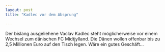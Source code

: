 ```yaml
---
layout: post
title: "Kadlec vor dem Absprung"

---
```


Der bislang ausgeliehene Vaclav Kadlec steht möglicherweise vor einem Wechsel zum dänischen FC Midtjylland. Die Dänen wollen offenbar bis zu 2,5 Millionen Euro auf den Tisch legen. Wäre ein gutes Geschäft...



